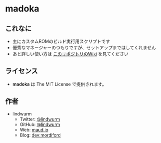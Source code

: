 # madoka

## これなに

- 主にカスタムROMのビルド実行用スクリプトです
- 優秀なマネージャーのつもりですが、セットアップまではしてくれません
- あと詳しい使い方は [このリポジトリのWiki](https://github.com/lindwurm/madoka/wiki) を見てください

## ライセンス

- **madoka** は The MIT License で提供されます。

## 作者

- lindwurm
    - Twitter: [@lindwurm](https://twitter.com/lindwurm)
    - GitHub: [@lindwurm](https://github.com/lindwurm)
    - Web: [maud.io](https://maud.io)
    - Blog: [dev:mordiford](http://dev.maud.io)

